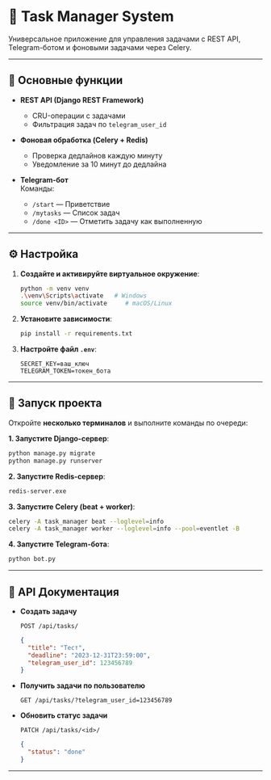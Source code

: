 # 🚀 Task Manager System

Универсальное приложение для управления задачами с REST API, Telegram-ботом и фоновыми задачами через Celery.

---

## 🌟 Основные функции

- **REST API (Django REST Framework)**  
  - CRU-операции с задачами  
  - Фильтрация задач по `telegram_user_id`

- **Фоновая обработка (Celery + Redis)**  
  - Проверка дедлайнов каждую минуту  
  - Уведомление за 10 минут до дедлайна

- **Telegram-бот**  
  Команды:
  - `/start` — Приветствие  
  - `/mytasks` — Список задач  
  - `/done <ID>` — Отметить задачу как выполненную

---

## ⚙️ Настройка

1. **Создайте и активируйте виртуальное окружение**:

   ```bash
   python -m venv venv
   .\venv\Scripts\activate   # Windows
   source venv/bin/activate     # macOS/Linux
   ```

2. **Установите зависимости**:

   ```bash
   pip install -r requirements.txt
   ```

3. **Настройте файл `.env`**:

   ```env
   SECRET_KEY=ваш_ключ
   TELEGRAM_TOKEN=токен_бота
   ```

---

## 🚀 Запуск проекта

Откройте **несколько терминалов** и выполните команды по очереди:

**1. Запустите Django-сервер**:

```bash
python manage.py migrate
python manage.py runserver
```

**2. Запустите Redis-сервер**:

```bash
redis-server.exe
```

**3. Запустите Celery (beat + worker)**:

```bash
celery -A task_manager beat --loglevel=info
celery -A task_manager worker --loglevel=info --pool=eventlet -B
```

**4. Запустите Telegram-бота**:

```bash
python bot.py
```

---

## 📡 API Документация

- **Создать задачу**

  `POST /api/tasks/`

  ```json
  {
    "title": "Тест",
    "deadline": "2023-12-31T23:59:00",
    "telegram_user_id": 123456789
  }
  ```

- **Получить задачи по пользователю**

  `GET /api/tasks/?telegram_user_id=123456789`

- **Обновить статус задачи**

  `PATCH /api/tasks/<id>/`

  ```json
  {
    "status": "done"
  }
  ```

---
